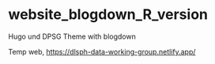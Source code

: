 # website_blogdown_R_version
Hugo und DPSG Theme with blogdown

Temp web, https://dlsph-data-working-group.netlify.app/
